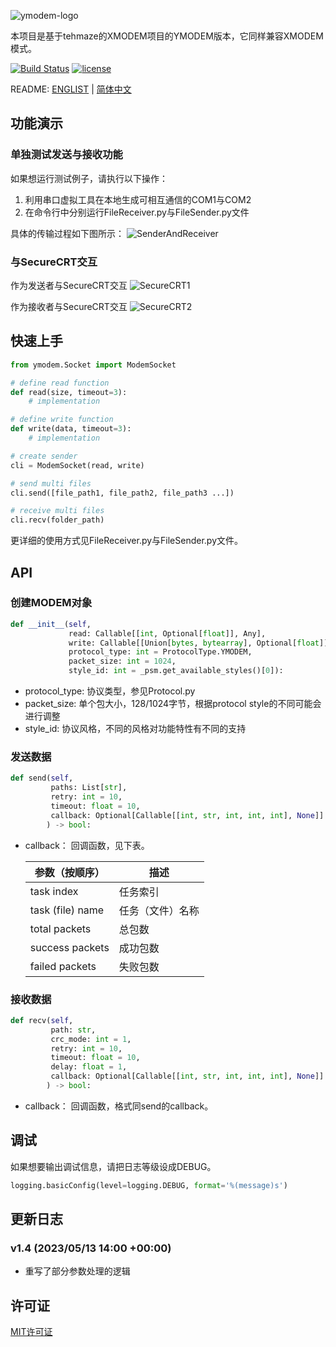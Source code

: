 ![ymodem-logo](https://raw.githubusercontent.com/alexwoo1900/ymodem/master/docs/assets/ymodem-logo.png)

本项目是基于tehmaze的XMODEM项目的YMODEM版本，它同样兼容XMODEM模式。

[![Build Status](https://www.travis-ci.org/alexwoo1900/ymodem.svg?branch=master)](https://www.travis-ci.org/alexwoo1900/ymodem)
[![license](https://img.shields.io/github/license/mashape/apistatus.svg)](https://opensource.org/licenses/MIT)

README: [ENGLIST](https://github.com/alexwoo1900/ymodem/blob/master/README.md) | [简体中文](https://github.com/alexwoo1900/ymodem/blob/master/README_CN.md)


## 功能演示

### 单独测试发送与接收功能 

如果想运行测试例子，请执行以下操作：
1. 利用串口虚拟工具在本地生成可相互通信的COM1与COM2
2. 在命令行中分别运行FileReceiver.py与FileSender.py文件

具体的传输过程如下图所示：
![SenderAndReceiver](https://raw.githubusercontent.com/alexwoo1900/ymodem/master/docs/assets/console_test.gif)

### 与SecureCRT交互

作为发送者与SecureCRT交互
![SecureCRT1](https://raw.githubusercontent.com/alexwoo1900/ymodem/master/docs/assets/sender.gif)

作为接收者与SecureCRT交互
![SecureCRT2](https://raw.githubusercontent.com/alexwoo1900/ymodem/master/docs/assets/receiver.gif)

## 快速上手

```python
from ymodem.Socket import ModemSocket

# define read function
def read(size, timeout=3):
    # implementation

# define write function
def write(data, timeout=3):
    # implementation

# create sender
cli = ModemSocket(read, write)

# send multi files
cli.send([file_path1, file_path2, file_path3 ...])

# receive multi files
cli.recv(folder_path)
```

更详细的使用方式见FileReceiver.py与FileSender.py文件。

## API

### 创建MODEM对象

```python
def __init__(self, 
             read: Callable[[int, Optional[float]], Any], 
             write: Callable[[Union[bytes, bytearray], Optional[float]], Any], 
             protocol_type: int = ProtocolType.YMODEM, 
             packet_size: int = 1024,
             style_id: int = _psm.get_available_styles()[0]):
```
- protocol_type: 协议类型，参见Protocol.py
- packet_size: 单个包大小，128/1024字节，根据protocol style的不同可能会进行调整
- style_id: 协议风格，不同的风格对功能特性有不同的支持

### 发送数据

```python
def send(self, 
         paths: List[str], 
         retry: int = 10, 
         timeout: float = 10, 
         callback: Optional[Callable[[int, str, int, int, int], None]] = None
        ) -> bool:
```
- callback： 回调函数，见下表。

    参数（按顺序） | 描述
    -|-
    task index | 任务索引
    task (file) name | 任务（文件）名称
    total packets | 总包数
    success packets | 成功包数
    failed packets | 失败包数


### 接收数据

```python
def recv(self, 
         path: str, 
         crc_mode: int = 1, 
         retry: int = 10, 
         timeout: float = 10, 
         delay: float = 1, 
         callback: Optional[Callable[[int, str, int, int, int], None]] = None
        ) -> bool:
```
- callback： 回调函数，格式同send的callback。

## 调试

如果想要输出调试信息，请把日志等级设成DEBUG。

```python
logging.basicConfig(level=logging.DEBUG, format='%(message)s')
```

## 更新日志
### v1.4 (2023/05/13 14:00 +00:00)

- 重写了部分参数处理的逻辑

## 许可证
[MIT许可证](https://opensource.org/licenses/MIT)